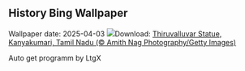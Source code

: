 ## History Bing Wallpaper
Wallpaper date: 2025-04-03
![](https://www.bing.com/th?id=OHR.KanyakumariSunrise_EN-IN5756215519_UHD.jpg&w=1000)Download: [Thiruvalluvar Statue, Kanyakumari, Tamil Nadu (© Amith Nag Photography/Getty Images)](https://www.bing.com/th?id=OHR.KanyakumariSunrise_EN-IN5756215519_UHD.jpg)

Auto get programm by LtgX
